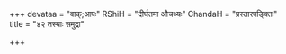 +++
devataa = "वाक्;आपः"
RShiH = "दीर्घतमा औचथ्यः"
ChandaH = "प्रस्तारपङ्क्तिः"
title = "४२ तस्याः समुद्रा"

+++
